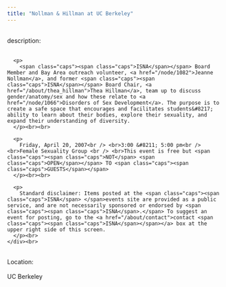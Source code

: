 ```yaml
---
title: "Nollman & Hillman at UC Berkeley"
---
```


<div class="flexinode-body flexinode-2">
  <div class="flexinode-textarea-1">
    <div class="form-item">
      <br> <label>description:</label><br /> <br> 
      
      <p>
        <span class="caps"><span class="caps">ISNA</span></span> Board Member and Bay Area outreach volunteer, <a href="/node/1082">Jeanne Nollman</a>, and former <span class="caps"><span class="caps">ISNA</span></span> Board Chair, <a href="/about/thea_hillman">Thea Hillman</a>, team up to discuss gender/anatomy/sex and how these relate to <a href="/node/1066">Disorders of Sex Development</a>. The purpose is to create a safe space that encourages and facilitates students&#8217; ability to learn about their bodies, explore their sexuality, and expand their understanding of diversity.
      </p><br><br>
      
      <p>
        Friday, April 20, 2007<br /> <br>3:00 &#8211; 5:00 pm<br /> <br>Female Sexuality Group <br /> <br>This event is free but <span class="caps"><span class="caps">NOT</span> <span class="caps">OPEN</span></span> TO <span class="caps"><span class="caps">GUESTS</span></span>
      </p><br><br>
      
      <p>
        Standard disclaimer: Items posted at the <span class="caps"><span class="caps">ISNA</span> </span>events site are provided as a public service, and are not necessarily sponsored or endorsed by <span class="caps"><span class="caps">ISNA</span>.</span> To suggest an event for posting, go to the <a href="/about/contact">contact <span class="caps"><span class="caps">ISNA</span></span></a> box at the upper right side of this screen.
      </p><br>
    </div><br>
  </div>
  
  <div class="flexinode-textfield-2">
    <div class="form-item">
      <br> <label>Location:</label><br /> <br> UC Berkeley<br>
    </div><br>
  </div>
</div>